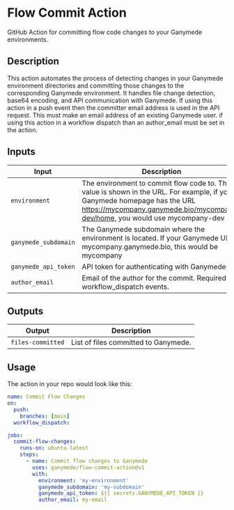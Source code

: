 # Flow Commit Action

GitHub Action for committing flow code changes to your Ganymede environments.

## Description

This action automates the process of detecting changes in your Ganymede environment directories and committing those changes to the corresponding Ganymede environment. It handles file change detection, base64 encoding, and API communication with Ganymede. If using this action in a push event then the committer email address is used in the API request. This must make an email address of an existing Ganymede user. if using this action in a workflow dispatch than an author_email must be set in the action.

## Inputs

| Input | Description | Required |
|-------|-------------|----------|
| `environment` | The environment to commit flow code to. This value is shown in the URL. For example, if your Ganymede homepage has the URL https://mycompany.ganymede.bio/mycompany-dev/home, you would use mycompany-dev | Yes |
| `ganymede_subdomain` | The Ganymede subdomain where the environment is located. If your Ganymede URL is mycompany.ganymede.bio, this would be mycompany | Yes |
| `ganymede_api_token` | API token for authenticating with Ganymede. | Yes |
| `author_email` | Email of the author for the commit. Required for workflow_dispatch events. | No |

## Outputs

| Output | Description |
|--------|-------------|
| `files-committed` | List of files committed to Ganymede. |

## Usage

The action in your repo would look like this:

```yaml
name: Commit Flow Changes
on:
  push:
    branches: [main]
  workflow_dispatch:

jobs:
  commit-flow-changes:
    runs-on: ubuntu-latest
    steps:
      - name: Commit flow changes to Ganymede
        uses: ganymede/flow-commit-action@v1
        with:
          environment: 'my-environment'
          ganymede_subdomain: 'my-subdomain'
          ganymede_api_token: ${{ secrets.GANYMEDE_API_TOKEN }}
          author_email: my-email
```
